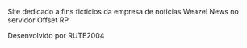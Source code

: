 Site dedicado a fins ficticios da empresa de noticias Weazel News no servidor Offset RP

Desenvolvido por RUTE2004

